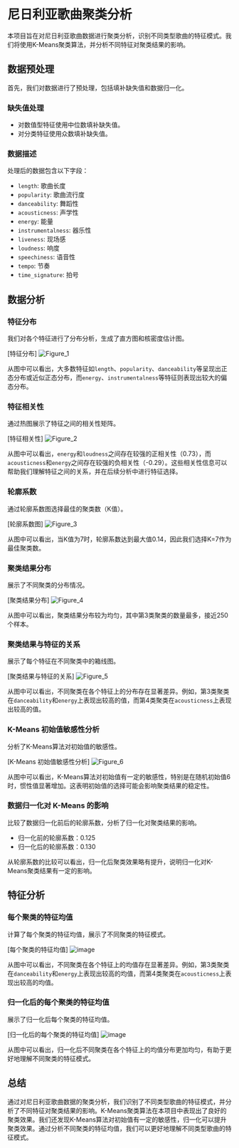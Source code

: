 # 尼日利亚歌曲聚类分析

本项目旨在对尼日利亚歌曲数据进行聚类分析，识别不同类型歌曲的特征模式。我们将使用K-Means聚类算法，并分析不同特征对聚类结果的影响。

## 数据预处理

首先，我们对数据进行了预处理，包括填补缺失值和数据归一化。

### 缺失值处理

- 对数值型特征使用中位数填补缺失值。
- 对分类特征使用众数填补缺失值。

### 数据描述

处理后的数据包含以下字段：

- `length`: 歌曲长度
- `popularity`: 歌曲流行度
- `danceability`: 舞蹈性
- `acousticness`: 声学性
- `energy`: 能量
- `instrumentalness`: 器乐性
- `liveness`: 现场感
- `loudness`: 响度
- `speechiness`: 语音性
- `tempo`: 节奏
- `time_signature`: 拍号

## 数据分析

### 特征分布

我们对各个特征进行了分布分析，生成了直方图和核密度估计图。

[特征分布]
![Figure_1](https://github.com/user-attachments/assets/94744901-d82a-4afc-9bd9-1e156523ecc0)

从图中可以看出，大多数特征如`length`、`popularity`、`danceability`等呈现出正态分布或近似正态分布，而`energy`、`instrumentalness`等特征则表现出较大的偏态分布。

### 特征相关性

通过热图展示了特征之间的相关性矩阵。

[特征相关性]
![Figure_2](https://github.com/user-attachments/assets/bc1f353a-f1e6-4a60-b80e-3c3f83c3556b)

从图中可以看出，`energy`和`loudness`之间存在较强的正相关性（0.73），而`acousticness`和`energy`之间存在较强的负相关性（-0.29）。这些相关性信息可以帮助我们理解特征之间的关系，并在后续分析中进行特征选择。

### 轮廓系数

通过轮廓系数图选择最佳的聚类数（K值）。

[轮廓系数图]
![Figure_3](https://github.com/user-attachments/assets/958dcfaa-c8ce-4c63-8ecd-bfdffebabbea)

从图中可以看出，当K值为7时，轮廓系数达到最大值0.14，因此我们选择K=7作为最佳聚类数。

### 聚类结果分布

展示了不同聚类的分布情况。

[聚类结果分布]
![Figure_4](https://github.com/user-attachments/assets/beb540c0-8f06-4d24-8833-0ee6cbbb765f)

从图中可以看出，聚类结果分布较为均匀，其中第3类聚类的数量最多，接近250个样本。

### 聚类结果与特征的关系

展示了每个特征在不同聚类中的箱线图。

[聚类结果与特征的关系]
![Figure_5](https://github.com/user-attachments/assets/8a8247f4-c599-4b31-ae24-7781834d4693)

从图中可以看出，不同聚类在各个特征上的分布存在显著差异。例如，第3类聚类在`danceability`和`energy`上表现出较高的值，而第4类聚类在`acousticness`上表现出较高的值。

### K-Means 初始值敏感性分析

分析了K-Means算法对初始值的敏感性。

[K-Means 初始值敏感性分析]
![Figure_6](https://github.com/user-attachments/assets/5f81215f-7283-4b5a-b6e8-b1946fd8c7ba)

从图中可以看出，K-Means算法对初始值有一定的敏感性，特别是在随机初始值6时，惯性值显著增加。这表明初始值的选择可能会影响聚类结果的稳定性。

### 数据归一化对 K-Means 的影响

比较了数据归一化前后的轮廓系数，分析了归一化对聚类结果的影响。

- 归一化前的轮廓系数：0.125
- 归一化后的轮廓系数：0.130

从轮廓系数的比较可以看出，归一化后聚类效果略有提升，说明归一化对K-Means聚类结果有一定的影响。

## 特征分析

### 每个聚类的特征均值

计算了每个聚类的特征均值，展示了不同聚类的特征模式。

[每个聚类的特征均值]
![image](https://github.com/user-attachments/assets/54b0c0d2-bc38-448d-9687-267c57e5dccf)

从图中可以看出，不同聚类在各个特征上的均值存在显著差异。例如，第3类聚类在`danceability`和`energy`上表现出较高的均值，而第4类聚类在`acousticness`上表现出较高的均值。

### 归一化后的每个聚类的特征均值

展示了归一化后每个聚类的特征均值。

[归一化后的每个聚类的特征均值]
![image](https://github.com/user-attachments/assets/6c8d33c3-1794-4ccf-a7a4-2043ab1930ec)

从图中可以看出，归一化后不同聚类在各个特征上的均值分布更加均匀，有助于更好地理解不同聚类的特征模式。

## 总结

通过对尼日利亚歌曲数据的聚类分析，我们识别了不同类型歌曲的特征模式，并分析了不同特征对聚类结果的影响。K-Means聚类算法在本项目中表现出了良好的聚类效果。我们还发现K-Means算法对初始值有一定的敏感性，归一化可以提升聚类效果。通过分析不同聚类的特征均值，我们可以更好地理解不同类型歌曲的特征模式。
